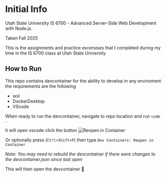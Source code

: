 # Initial Info

Utah State University IS 6700 - Advanced Server-Side Web Development with Node.js.

Taken Fall 2025

This is the assignments and practice excersises that I completed during my time in the IS 6700 class at Utah State University

## How to Run

This repo contains devcontainer for the ability to develop in any enviroment the requirements are the following

- wsl
- DockerDesktop
- VScode

When ready to run the devcontainer, navigate to repo location and run `code .`

It will open vscode click the button ![Reopen in Container](https://img.shields.io/badge/Reopen%20in%20Container-blue?style=for-the-badge)

Or optionally press (`Ctrl+Shift+P`) then type `Dev Containers: Reopen in Container`

*Note: You may need to rebuild the devcontainer if there were changes to the devcontainer.json since last open*

This will then open the devcontainer 🥳
